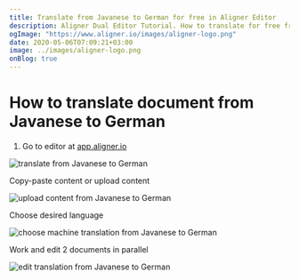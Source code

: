 ```yaml
---
title: Translate from Javanese to German for free in Aligner Editor
description: Aligner Dual Editor Tutorial. How to translate for free from Javanese to German. Aligner is multilingual document management platform. 
ogImage: "https://www.aligner.io/images/aligner-logo.png"
date: 2020-05-06T07:09:21+03:00
image: ../images/aligner-logo.png
onBlog: true
---
```


# How to translate document from Javanese to German

1. Go to editor at [app.aligner.io](https://app.aligner.io "Aligner App web page")

![translate from Javanese to German](../aligner-blank-editor.png "translate from Javanese to German")

Copy-paste content or upload content

![upload content from Javanese to German](../aligner-uploaded-document.png "upload content from Javanese to German")

Choose desired language

![choose machine translation from Javanese to German](../aligner-language-dropdown.png "choose machine translation from Javanese to German")

Work and edit 2 documents in parallel

![edit translation from Javanese to German](../aligner-double-sitded-editor.png "edit translation from Javanese to German")

